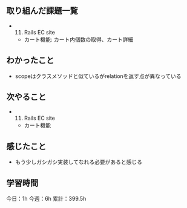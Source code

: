 ## 取り組んだ課題一覧

- 11. Rails EC site
  - カート機能: カート内個数の取得、カート詳細

## わかったこと

- scopeはクラスメソッドと似ているがrelationを返す点が異なっている

## 次やること

- 11. Rails EC site
  - カート機能

## 感じたこと

- もう少しガシガシ実装してなれる必要があると感じる

## 学習時間

今日：1h
今週：6h
累計：399.5h

